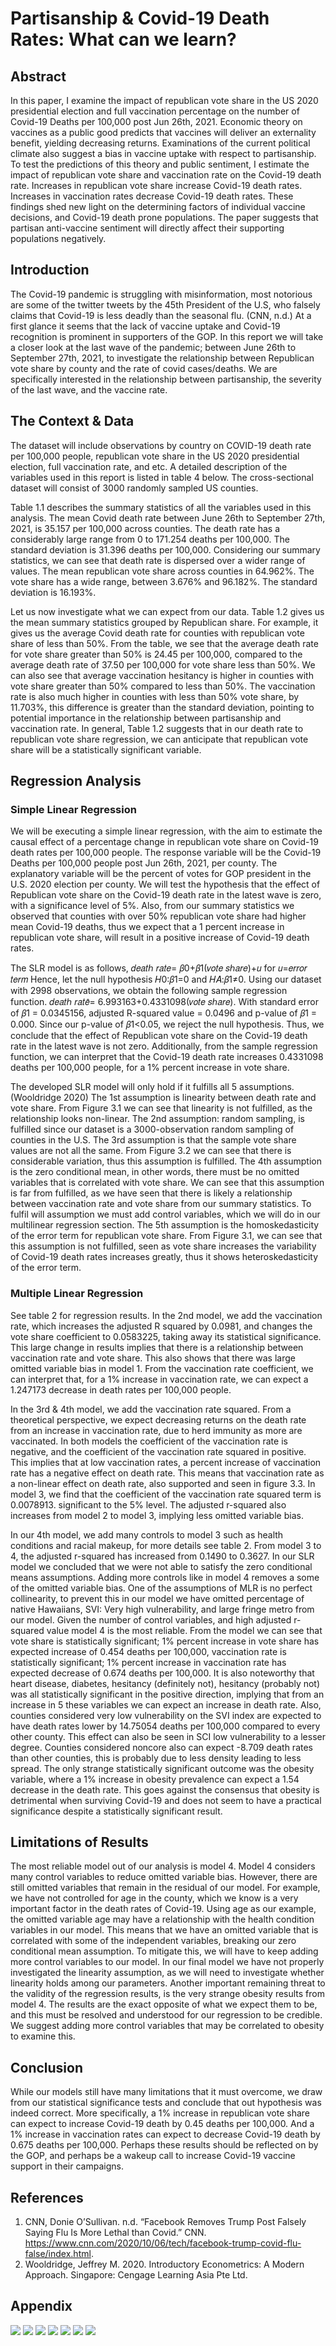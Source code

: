# Partisanship & Covid-19 Death Rates: What can we learn?

## Abstract
In this paper, I examine the impact of republican vote share in the US 2020 presidential election and full vaccination percentage on the number of Covid-19 Deaths per 100,000 post Jun 26th, 2021. Economic theory on vaccines as a public good predicts that vaccines will deliver an externality benefit, yielding decreasing returns. Examinations of the current political climate also suggest a bias in vaccine uptake with respect to partisanship. To test the predictions of this theory and public sentiment, I estimate the impact of republican vote share and vaccination rate on the Covid-19 death rate. Increases in republican vote share increase Covid-19 death rates. Increases in vaccination rates decrease Covid-19 death rates. These findings shed new light on the determining factors of individual vaccine decisions, and Covid-19 death prone populations. The paper suggests that partisan anti-vaccine sentiment will directly affect their supporting populations negatively.

## Introduction
The Covid-19 pandemic is struggling with misinformation, most notorious are some of the twitter tweets by the 45th President of the U.S, who falsely claims that Covid-19 is less deadly than the seasonal flu. (CNN, n.d.) At a first glance it seems that the lack of vaccine uptake and Covid-19 recognition is prominent in supporters of the GOP. In this report we will take a closer look at the last wave of the pandemic; between June 26th to September 27th, 2021, to investigate the relationship between Republican vote share by county and the rate of covid cases/deaths. We are specifically interested in the relationship between partisanship, the severity of the last wave, and the vaccine rate.

## The Context & Data
The dataset will include observations by country on COVID-19 death rate per 100,000 people, republican vote share in the US 2020 presidential election, full vaccination rate, and etc. A detailed description of the variables used in this report is listed in table 4 below. The cross-sectional dataset will consist of 3000 randomly sampled US counties.

Table 1.1 describes the summary statistics of all the variables used in this analysis. The mean Covid death rate between June 26th to September 27th, 2021, is 35.157 per 100,000 across counties. The death rate has a considerably large range from 0 to 171.254 deaths per 100,000. The standard deviation is 31.396 deaths per 100,000. Considering our summary statistics, we can see that death rate is dispersed over a wider range of values. The mean republican vote share across counties in 64.962%. The vote share has a wide range, between 3.676% and 96.182%. The standard deviation is 16.193%.

Let us now investigate what we can expect from our data. Table 1.2 gives us the mean summary statistics grouped by Republican share. For example, it gives us the average Covid death rate for counties with republican vote share of less than 50%. From the table, we see that the average death rate for vote share greater than 50% is 24.45 per 100,000, compared to the average death rate of 37.50 per 100,000 for vote share less than 50%. We can also see that average vaccination hesitancy is higher in counties with vote share greater than 50% compared to less than 50%. The vaccination rate is also much higher in counties with less than 50% vote share, by 11.703%, this difference is greater than the standard deviation, pointing to potential importance in the relationship between partisanship and vaccination rate. In general, Table 1.2 suggests that in our death rate to republican vote share regression, we can anticipate that republican vote share will be a statistically significant variable.

## Regression Analysis
### Simple Linear Regression
We will be executing a simple linear regression, with the aim to estimate the causal effect of a percentage change in republican vote share on Covid-19 death rates per 100,000 people. The response variable will be the Covid-19 Deaths per 100,000 people post Jun 26th, 2021, per county. The explanatory variable will be the percent of votes for GOP president in the U.S. 2020 election per county. We will test the hypothesis that the effect of Republican vote share on the Covid-19 death rate in the latest wave is zero, with a significance level of 5%. Also, from our summary statistics we observed that counties with over 50% republican vote share had higher mean Covid-19 deaths, thus we expect that a 1 percent increase in republican vote share, will result in a positive increase of Covid-19 death rates.

The SLR model is as follows, 𝑑𝑒𝑎𝑡ℎ 𝑟𝑎𝑡𝑒= 𝛽0+𝛽1(𝑣𝑜𝑡𝑒 𝑠ℎ𝑎𝑟𝑒)+𝑢 for 𝑢=𝑒𝑟𝑟𝑜𝑟 𝑡𝑒𝑟𝑚
Hence, let the null hypothesis 𝐻0:𝛽1=0 and 𝐻𝐴:𝛽1≠0. Using our dataset with 2998 observations, we obtain the following sample regression function. 𝑑𝑒𝑎𝑡ℎ 𝑟𝑎𝑡𝑒̂= 6.993163+0.4331098(𝑣𝑜𝑡𝑒 𝑠ℎ𝑎𝑟𝑒). With standard error of 𝛽1 = 0.0345156, adjusted R-squared value = 0.0496 and p-value of 𝛽1 = 0.000. Since our p-value of 𝛽1<0.05, we reject the null hypothesis. Thus, we conclude that the effect of Republican vote share on the Covid-19 death rate in the latest wave is not zero. Additionally, from the sample regression function, we can interpret that the Covid-19 death rate increases 0.4331098 deaths per 100,000 people, for a 1% percent increase in vote share.

The developed SLR model will only hold if it fulfills all 5 assumptions. (Wooldridge 2020) The 1st assumption is linearity between death rate and vote share. From Figure 3.1 we can see that linearity is not fulfilled, as the relationship looks non-linear. The 2nd assumption: random sampling, is fulfilled since our dataset is a 3000-observation random sampling of counties in the U.S. The 3rd assumption is that the sample vote share values are not all the same. From Figure 3.2 we can see that there is considerable variation, thus this assumption is fulfilled. The 4th assumption is the zero conditional mean, in other words, there must be no omitted variables that is correlated with vote share. We can see that this assumption is far from fulfilled, as we have seen that there is likely a relationship between vaccination rate and vote share from our summary statistics. To fulfil will assumption we must add control variables, which we will do in our multilinear regression section. The 5th assumption is the homoskedasticity of the error term for republican vote share. From Figure 3.1, we can see that this assumption is not fulfilled, seen as vote share increases the variability of Covid-19 death rates increases greatly, thus it shows heteroskedasticity of the error term.

### Multiple Linear Regression
See table 2 for regression results. In the 2nd model, we add the vaccination rate, which increases the adjusted R squared by 0.0981, and changes the vote share coefficient to 0.0583225, taking away its statistical significance. This large change in results implies that there is a relationship between vaccination rate and vote share. This also shows that there was large omitted variable bias in model 1. From the vaccination rate coefficient, we can interpret that, for a 1% increase in vaccination rate, we can expect a 1.247173 decrease in death rates per 100,000 people.

In the 3rd & 4th model, we add the vaccination rate squared. From a theoretical perspective, we expect decreasing returns on the death rate from an increase in vaccination rate, due to herd immunity as more are vaccinated. In both models the coefficient of the vaccination rate is negative, and the coefficient of the vaccination rate squared in positive. This implies that at low vaccination rates, a percent increase of vaccination rate has a negative effect on death rate. This means that vaccination rate as a non-linear effect on death rate, also supported and seen in figure 3.3. In model 3, we find that the coefficient of the vaccination rate squared term is 0.0078913. significant to the 5% level. The adjusted r-squared also increases from model 2 to model 3, implying less omitted variable bias.

In our 4th model, we add many controls to model 3 such as health conditions and racial makeup, for more details see table 2. From model 3 to 4, the adjusted r-squared has increased from 0.1490 to 0.3627. In our SLR model we concluded that we were not able to satisfy the zero conditional means assumptions. Adding more controls like in model 4 removes a some of the omitted variable bias. One of the assumptions of MLR is no perfect collinearity, to prevent this in our model we have omitted percentage of native Hawaiians, SVI: Very high vulnerability, and large fringe metro from our model. Given the number of control variables, and high adjusted r-squared value model 4 is the most reliable. From the model we can see that vote share is statistically significant; 1% percent increase in vote share has expected increase of 0.454 deaths per 100,000, vaccination rate is statistically significant; 1% percent increase in vaccination rate has expected decrease of 0.674 deaths per 100,000. It is also noteworthy that heart disease, diabetes, hesitancy (definitely not), hesitancy (probably not) was all statistically significant in the positive direction, implying that from an increase in 5 these variables we can expect an increase in death rate. Also, counties considered very low vulnerability on the SVI index are expected to have death rates lower by 14.75054 deaths per 100,000 compared to every other county. This effect can also be seen in SCI low vulnerability to a lesser degree. Counties considered noncore also can expect -8.709 death rates than other counties, this is probably due to less density leading to less spread. The only strange statistically significant outcome was the obesity variable, where a 1% increase in obesity prevalence can expect a 1.54 decrease in the death rate. This goes against the consensus that obesity is detrimental when surviving Covid-19 and does not seem to have a practical significance despite a statistically significant result.

## Limitations of Results
The most reliable model out of our analysis is model 4. Model 4 considers many control variables to reduce omitted variable bias. However, there are still omitted variables that remain in the residual of our model. For example, we have not controlled for age in the county, which we know is a very important factor in the death rates of Covid-19. Using age as our example, the omitted variable age may have a relationship with the health condition variables in our model. This means that we have an omitted variable that is correlated with some of the independent variables, breaking our zero conditional mean assumption. To mitigate this, we will have to keep adding more control variables to our model. In our final model we have not properly investigated the linearity assumption, as we will need to investigate whether linearity holds among our parameters. Another important remaining threat to the validity of the regression results, is the very strange obesity results from model 4. The results are the exact opposite of what we expect them to be, and this must be resolved and understood for our regression to be credible. We suggest adding more control variables that may be correlated to obesity to examine this.

## Conclusion
While our models still have many limitations that it must overcome, we draw from our statistical significance tests and conclude that out hypothesis was indeed correct. More specifically, a 1% increase in republican vote share can expect to increase Covid-19 death by 0.45 deaths per 100,000. And a 1% increase in vaccination rates can expect to decrease Covid-19 death by 0.675 deaths per 100,000. Perhaps these results should be reflected on by the GOP, and perhaps be a wakeup call to increase Covid-19 vaccine support in their campaigns.

## References
1. CNN, Donie O’Sullivan. n.d. “Facebook Removes Trump Post Falsely Saying Flu Is More Lethal than Covid.” CNN. https://www.cnn.com/2020/10/06/tech/facebook-trump-covid-flu-false/index.html.
2. Wooldridge, Jeffrey M. 2020. Introductory Econometrics: A Modern Approach. Singapore: Cengage Learning Asia Pte Ltd.

## Appendix
<img src="images/img_1.png">
<img src="images/img_2.png">
<img src="images/img_3.png">
<img src="images/img_4.png">
<img src="images/img_5.png">
<img src="images/img_6.png">
<img src="images/img_7.png">















